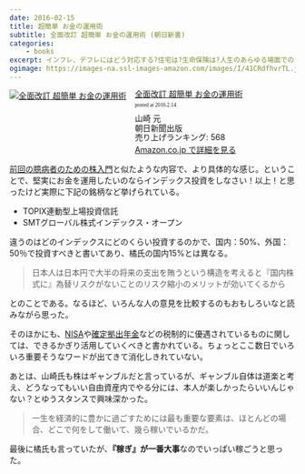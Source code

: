 ```yaml
---
date: 2016-02-15
title: 超簡単 お金の運用術
subtitle: 全面改訂 超簡単 お金の運用術 (朝日新書)
categories: 
    - books
excerpt: インフレ、デフレにはどう対応する?住宅は?生命保険は?人生のあらゆる場面での「お金」との付き合い方、教えてくれるらしいよ。
ogimage: https://images-na.ssl-images-amazon.com/images/I/41CRdfhvrTL.jpg
---
```


<div class="azlink-box"><div class="azlink-image" style="float:left"><a href="http://www.amazon.co.jp/exec/obidos/ASIN/4022735252/warikiru-22/" name="azlinklink" target="_blank"><img src="https://images-na.ssl-images-amazon.com/images/I/41CRdfhvrTL._SL160_.jpg" alt="全面改訂 超簡単 お金の運用術" style="border:none" /></a></div><div class="azlink-info" style="float:left;margin-left:15px;line-height:120%"><div class="azlink-name" style="margin-bottom:10px;line-height:120%"><a href="http://www.amazon.co.jp/exec/obidos/ASIN/4022735252/warikiru-22/" name="azlinklink" target="_blank">全面改訂 超簡単 お金の運用術</a><div class="azlink-powered-date" style="font-size:7pt;margin-top:5px;font-family:verdana;line-height:120%">posted at 2016.2.14</div></div><div class="azlink-detail">山崎 元<br />朝日新聞出版<br />売り上げランキング: 568<br /></div><div class="azlink-link" style="margin-top:5px"><a href="http://www.amazon.co.jp/exec/obidos/ASIN/4022735252/warikiru-22/" target="_blank">Amazon.co.jp で詳細を見る</a></div></div><div class="azlink-footer" style="clear:left"></div></div>

[前回の臆病者のための株入門](/mol/log/978-4166605149-stock/)と似たような内容で、より具体的な感じ。ということで、堅実にお金を運用したいのならインデックス投資をしなさい！以上！と思ったけど実際に下記の銘柄など挙げられている。

+ TOPIX連動型上場投資信託
+ SMTグローバル株式インデックス・オープン

違うのはどのインデックスにどのくらい投資するのかで、国内：50%、外国：50％で投資すべきと書いてあり、橘氏の国内15%とは異なる。

> 日本人は日本円で大半の将来の支出を賄うという構造を考えると『国内株式に』為替リスクがないことのリスク縮小のメリットが効いてくるから

とのことである。なるほど、いろんな人の意見を比較するのもおもしろいなと読みながら思った。

そのほかにも、[NISA](https://ja.wikipedia.org/wiki/%E5%B0%91%E9%A1%8D%E6%8A%95%E8%B3%87%E9%9D%9E%E8%AA%B2%E7%A8%8E%E5%88%B6%E5%BA%A6)や[確定拠出年金](https://ja.wikipedia.org/wiki/%E7%A2%BA%E5%AE%9A%E6%8B%A0%E5%87%BA%E5%B9%B4%E9%87%91)などの税制的に優遇されているものに関しては、できるかぎり活用していくべきと書かれている。ちょっとここ数日でいろいろ重要そうなワードが出てきて消化しきれていない。

あとは、山崎氏も株はギャンブルだと言っているが、ギャンブル自体は道楽と考え、どうなってもいい自由資産内でやる分には、本人が楽しかったらいいんじゃない？とゆうスタンスで興味深かった。

> 一生を経済的に豊かに過ごすためには最も重要な要素は、ほとんどの場合、どこで何をして働いて、幾ら稼いでいるかだ。

最後に橘氏も言っていたが、**『稼ぎ』が一番大事**なのでいっぱい稼ごうと思った。
